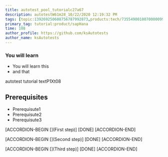 ```yaml
---
title: autotest_pool_tutorialc27a67
description: autotestW61m28_10/22/2020 12:19:32 PM
tags: [topic:139269250608756787992873,products:tech/73554900100700000996,tutorial:experience/advanced]
primary_tag: tutorial:product/sapHana
time: 108
author_profile: https://github.com/ksAutotests
author_name: ksAutotests
---
```

### You will learn
- You will learn this
- and that

autotest tutorial textP1Xt08

## Prerequisites
- Prerequisute1
- Prerequisute2
- Prerequisute3

[ACCORDION-BEGIN [](First step)]
[DONE]
[ACCORDION-END]

[ACCORDION-BEGIN [](Second step)]
[DONE]
[ACCORDION-END]

[ACCORDION-BEGIN [](Third step)]
[DONE]
[ACCORDION-END]

